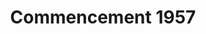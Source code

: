 ---
pid: '41'
_date: '1957'
derivativo_link: https://derivativo-4.library.columbia.edu/iiif/2/ldpd:341139/
dlc_link: https://dlc.library.columbia.edu/catalog/cul:w0vt4b8h7f
format: photographs
iiif_json: https://derivativo-4.library.columbia.edu/iiif/2/ldpd:341139/info.json
_name: 
native_jpg: https://derivativo-4.library.columbia.edu/iiif/2/ldpd:341139/full/!768,768/0/native.jpg
shelf_location: Box no. Box 189, Folder no. Folder 13 (Events - Commencement - 1957),
  Historical Photograph Collection
subjects: Academic libraries; New York (N.Y.); Butler Library
summary: View of Butler Library from Low Library entrance, during the 1957 commencement.
title: Commencement 1957
permalink: /photos/41/
layout: photo-page
---
